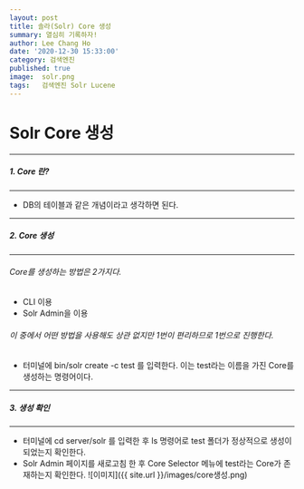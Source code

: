 ```yaml
---
layout: post
title: 솔라(Solr) Core 생성
summary: 열심히 기록하자!
author: Lee Chang Ho
date: '2020-12-30 15:33:00'
category: 검색엔진
published: true
image:  solr.png
tags:   검색엔진 Solr Lucene
---
```

# Solr Core 생성 

 ---
##### 1. Core 란?
 ---
- DB의 테이블과 같은 개념이라고 생각하면 된다.


 ---
##### 2. Core 생성
 ---
###### Core를 생성하는 방법은 2가지다.  
- CLI 이용
- Solr Admin을 이용

###### 이 중에서 어떤 방법을 사용해도 상관 없지만 1번이 편리하므로 1번으로 진행한다.  
 - 터미널에 bin/solr create -c test 를 입력한다. 이는 test라는 이름을 가진 Core를 생성하는 명령어이다.  

 ---
##### 3. 생성 확인
---
 - 터미널에 cd server/solr 를 입력한 후 ls 명령어로 test 폴더가 정상적으로 생성이 되었는지 확인한다.
 - Solr Admin 페이지를 새로고침 한 후 Core Selector 메뉴에 test라는 Core가 존재하는지 확인한다.
![이미지]({{ site.url }}/images/core생성.png)
<!--stackedit_data:
eyJoaXN0b3J5IjpbMjA4MTYwMDk2NiwxNzIzNzE0MDc2LDE3Mj
A1MjU4MjQsLTEyMjkwMjI2OTVdfQ==
-->
